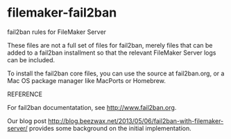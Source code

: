# filemaker-fail2ban
fail2ban rules for FileMaker Server

These files are not a full set of files for fail2ban, merely files that can be added to a fail2ban installment so that the relevant FileMaker Server logs can be included.

To install the fail2ban core files, you can use the source at fail2ban.org, or a Mac OS package manager like MacPorts or Homebrew.

REFERENCE

For fail2ban documentatation, see http://www.fail2ban.org.

Our blog post http://blog.beezwax.net/2013/05/06/fail2ban-with-filemaker-server/ provides some background on the initial implementation.
